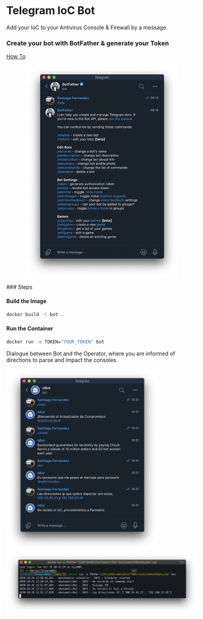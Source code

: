 # Telegram IoC Bot

Add your IoC to your Antivirus Console & Firewall by a message.

### Create your bot with BotFather & generate your Token

[How To](https://core.telegram.org/bots)
<p align="center">
<img src="screenshots/BotTelegram.png" width="400" >
</p>
### Steps

#### Build the Image

```bash
docker build -t bot .
```

#### Run the Container

```bash
docker run -e TOKEN="YOUR_TOKEN" bot  
```

Dialogue between Bot and the Operator, where you are informed of directions to parse and impact the consoles.

<img src="screenshots/TelegramDialogo.png" width="400" >

<img src="screenshots/Log.png" width="800" >
